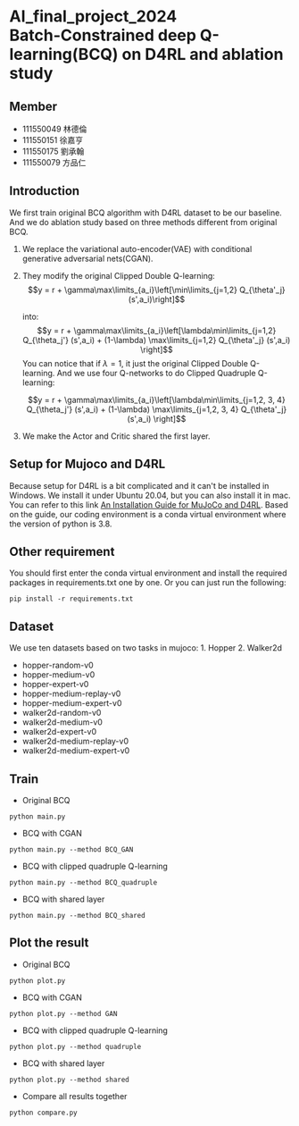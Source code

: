 # AI_final_project_2024 <br> Batch-Constrained deep Q-learning(BCQ) on D4RL and ablation study

## Member
- 111550049 林德倫
- 111550151 徐嘉亨
- 111550175 劉承翰
- 111550079 方品仁

## Introduction
We first train original BCQ algorithm with D4RL dataset to be our baseline. And we do ablation study based on three methods different from original BCQ.
1. We replace the variational auto-encoder(VAE) with conditional generative adversarial nets(CGAN).
2. They modify the original Clipped Double Q-learning:
   $$y = r + \gamma\max\limits_{a_i}\left[\min\limits_{j=1,2} Q_{\theta'_j} (s',a_i)\right]$$

   into:
   $$y = r + \gamma\max\limits_{a_i}\left[\lambda\min\limits_{j=1,2} Q_{\theta_j'} (s',a_i) + (1-\lambda) \max\limits_{j=1,2} Q_{\theta'_j} (s',a_i) \right]$$
   You can notice that if $\lambda =1$, it just the original Clipped Double Q-learning. And we use four Q-networks to do Clipped Quadruple Q-learning:

   $$y = r + \gamma\max\limits_{a_i}\left[\lambda\min\limits_{j=1,2, 3, 4} Q_{\theta_j'} (s',a_i) + (1-\lambda) \max\limits_{j=1,2, 3, 4} Q_{\theta'_j} (s',a_i) \right]$$

4. We make the Actor and Critic shared the first layer.

## Setup for Mujoco and D4RL
Because setup for D4RL is a bit complicated and it can't be installed in Windows. We install it under Ubuntu 20.04, but you can also install it in mac. You can refer to this link [An Installation Guide for MuJoCo and D4RL](https://docs.google.com/document/d/1yo4O9M0s-bUtiBRJLTAsi9_4UaEzf5yc8c5q-Ble3VU/edit). Based on the guide, our coding environment is a conda virtual environment where the version of python is 3.8.

## Other requirement
You should first enter the conda virtual environment and install the required packages in requirements.txt one by one. Or you can just run the following:
```
pip install -r requirements.txt
```

## Dataset
We use ten datasets based on two tasks in mujoco: 1. Hopper 2. Walker2d

- hopper-random-v0
- hopper-medium-v0
- hopper-expert-v0
- hopper-medium-replay-v0
- hopper-medium-expert-v0
- walker2d-random-v0
- walker2d-medium-v0
- walker2d-expert-v0
- walker2d-medium-replay-v0
- walker2d-medium-expert-v0

## Train
- Original BCQ
```
python main.py
```
- BCQ with CGAN
```
python main.py --method BCQ_GAN
```
- BCQ with clipped quadruple Q-learning
```
python main.py --method BCQ_quadruple
```
- BCQ with shared layer
```
python main.py --method BCQ_shared
```

## Plot the result
- Original BCQ
```
python plot.py
```
- BCQ with CGAN
```
python plot.py --method GAN
```
- BCQ with clipped quadruple Q-learning
```
python plot.py --method quadruple
```
- BCQ with shared layer
```
python plot.py --method shared
```
- Compare all results together
```
python compare.py
```

